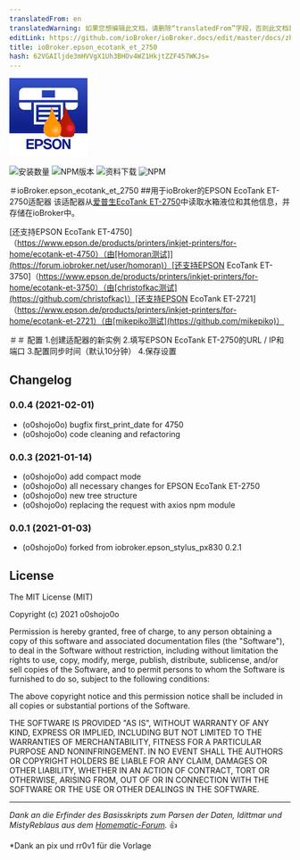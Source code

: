 ```yaml
---
translatedFrom: en
translatedWarning: 如果您想编辑此文档，请删除“translatedFrom”字段，否则此文档将再次自动翻译
editLink: https://github.com/ioBroker/ioBroker.docs/edit/master/docs/zh-cn/adapterref/iobroker.epson_ecotank_et_2750/README.md
title: ioBroker.epson_ecotank_et_2750
hash: 62VGAIljde3mHVVgX1Uh3BHOv4WZ1HkjtZZF457WKJs=
---
```

![商标](../../../en/adapterref/iobroker.epson_ecotank_et_2750/admin/epson_ecotank_et_2750.png)

![安装数量](https://iobroker.live/badges/epson_ecotank_et_2750-stable.svg?dummy=unused)
![NPM版本](https://img.shields.io/npm/v/iobroker.epson_ecotank_et_2750.svg?dummy=unused)
![资料下载](https://img.shields.io/npm/dm/iobroker.epson_ecotank_et_2750.svg?dummy=unused)
![NPM](https://nodei.co/npm/iobroker.epson_ecotank_et_2750.png?downloads=true)

＃ioBroker.epson_ecotank_et_2750
##用于ioBroker的EPSON EcoTank ET-2750适配器
该适配器从[爱普生EcoTank ET-2750](https://www.epson.de/products/printers/inkjet-printers/for-home/ecotank-et-2750)中读取水箱液位和其他信息，并存储在ioBroker中。

[还支持EPSON EcoTank ET-4750]（https://www.epson.de/products/printers/inkjet-printers/for-home/ecotank-et-4750）（由[Homoran测试]](https://forum.iobroker.net/user/homoran)）[还支持EPSON EcoTank ET-3750]（https://www.epson.de/products/printers/inkjet-printers/for-home/ecotank-et-3750）（由[christofkac测试](https://github.com/christofkac)）[还支持EPSON EcoTank ET-2721]（https://www.epson.de/products/printers/inkjet-printers/for-home/ecotank-et-2721）（由[mikepiko测试](https://github.com/mikepiko)）

＃＃ 配置
1.创建适配器的新实例
2.填写EPSON EcoTank ET-2750的URL / IP和端口
3.配置同步时间（默认10分钟）
4.保存设置

## Changelog
<!--
 https://github.com/AlCalzone/release-script#usage
    npm run release minor -- --all 0.9.8 -> 0.10.0
    npm run release patch -- --all 0.9.8 -> 0.9.9
    npm run release prerelease beta -- --all v0.2.1 -> v0.2.2-beta.0  
	Placeholder for the next version (at the beginning of the line):
	### __WORK IN PROGRESS__
-->
### 0.0.4 (2021-02-01)
* (o0shojo0o) bugfix first_print_date for 4750
* (o0shojo0o) code cleaning and refactoring

### 0.0.3 (2021-01-14)
* (o0shojo0o) add compact mode
* (o0shojo0o) all necessary changes for EPSON EcoTank ET-2750
* (o0shojo0o) new tree structure
* (o0shojo0o) replacing the request with axios npm module

### 0.0.1 (2021-01-03)
* (o0shojo0o) forked from iobroker.epson_stylus_px830 0.2.1

## License

The MIT License (MIT)

Copyright (c) 2021 o0shojo0o

Permission is hereby granted, free of charge, to any person obtaining a copy
of this software and associated documentation files (the "Software"), to deal
in the Software without restriction, including without limitation the rights
to use, copy, modify, merge, publish, distribute, sublicense, and/or sell
copies of the Software, and to permit persons to whom the Software is
furnished to do so, subject to the following conditions:

The above copyright notice and this permission notice shall be included in all
copies or substantial portions of the Software.

THE SOFTWARE IS PROVIDED "AS IS", WITHOUT WARRANTY OF ANY KIND, EXPRESS OR
IMPLIED, INCLUDING BUT NOT LIMITED TO THE WARRANTIES OF MERCHANTABILITY,
FITNESS FOR A PARTICULAR PURPOSE AND NONINFRINGEMENT. IN NO EVENT SHALL THE
AUTHORS OR COPYRIGHT HOLDERS BE LIABLE FOR ANY CLAIM, DAMAGES OR OTHER
LIABILITY, WHETHER IN AN ACTION OF CONTRACT, TORT OR OTHERWISE, ARISING FROM,
OUT OF OR IN CONNECTION WITH THE SOFTWARE OR THE USE OR OTHER DEALINGS IN THE
SOFTWARE.

---
*Dank an die Erfinder des Basisskripts zum Parsen der Daten, Idittmar und MistyReblaus aus dem [Homematic-Forum](http://homematic-forum.de/forum/viewtopic.php?f=31&t=25140).* :+1: 

*Dank an pix und rr0v1 für die Vorlage
